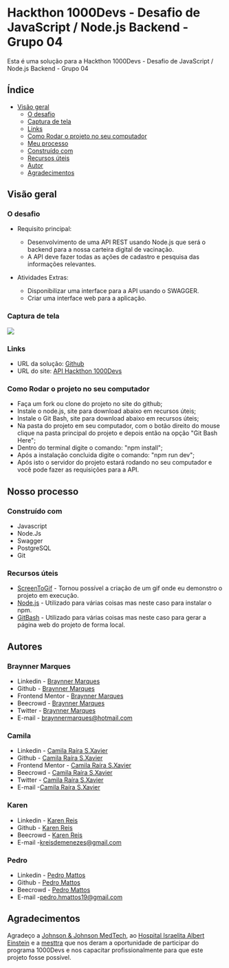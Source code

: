 # Hackthon 1000Devs - Desafio de JavaScript / Node.js Backend - Grupo 04

Esta é uma solução para a Hackthon 1000Devs - Desafio de JavaScript / Node.js Backend - Grupo 04

## Índice

- [Visão geral](#visão-geral)
  - [O desafio](#o-desafio)
  - [Captura de tela](#captura-de-tela)
  - [Links](#links)
  - [Como Rodar o projeto no seu computador](#como-rodar-o-projeto-no-seu-computador)
  - [Meu processo](#meu-processo)
  - [Construído com](#construído-com)   
  - [Recursos úteis](#recursos-úteis)
  - [Autor](#autor)
  - [Agradecimentos](#agradecimentos)

## Visão geral

### O desafio

- Requisito principal:
  - Desenvolvimento de uma API REST usando 
Node.js que será o backend para a nossa 
carteira digital de vacinação.
  - A API deve fazer todas as ações de cadastro 
e pesquisa das informações relevantes.

- Atividades Extras:
  -  Disponibilizar uma interface para 
a API usando o SWAGGER.
  - Criar uma interface web para a 
aplicação.


### Captura de tela

![](./src/assets/captura-de-tela.gif)

### Links

- URL da solução: [Github](https://github.com/BraynnerM/Hackathon-1000Devs)
- URL do site: [API Hackthon 1000Devs](https://google.com)

### Como Rodar o projeto no seu computador

- Faça um fork ou clone do projeto no site do github;
- Instale o node.js, site para download abaixo em recursos úteis;
- Instale o Git Bash, site para download abaixo em recursos úteis;
- Na pasta do projeto em seu computador, com o botão direito do mouse clique na pasta principal do projeto e depois então na opção "Git Bash Here";
- Dentro do terminal digite o comando: "npm install";
- Após a instalação concluida digite o comando: "npm run dev";
- Após isto o servidor do projeto estará rodando no seu computador e você pode fazer as requisições para a API.

## Nosso processo

### Construído com

- Javascript
- Node.Js
- Swagger
- PostgreSQL
- Git

### Recursos úteis

- [ScreenToGif](https://www.screentogif.com/) - Tornou possível a criação de um gif onde eu demonstro o projeto em execução.
- [Node.js](https://nodejs.org/en) - Utilizado para várias coisas mas neste caso para instalar o npm.
- [GitBash](https://git-scm.com/download/win) - Utilizado para várias coisas mas neste caso para gerar a página web do projeto de forma local.

## Autores
### Braynner Marques

- Linkedin - [Braynner Marques](https://www.linkedin.com/in/braynner)
- Github - [Braynner Marques](https://github.com/BraynnerM)
- Frontend Mentor - [Braynner Marques](https://www.frontendmentor.io/profile/BraynnerM)
- Beecrowd - [Braynner Marques](https://www.beecrowd.com.br/judge/pt/profile/863963)
- Twitter - [Braynner Marques](https://twitter.com/BraynnerMarques)
- E-mail - [braynnermarques@hotmail.com](mailto:braynnermarques@hotmail.com)

### Camila

- Linkedin - [Camila Raíra S.Xavier](https://www.linkedin.com/in/camilarairaxavier/)
- Github - [Camila Raíra S.Xavier](https://github.com/camilarairaxavier)
- Frontend Mentor - [Camila Raíra S.Xavier]()
- Beecrowd - [Camila Raíra S.Xavier](https://www.beecrowd.com.br/judge/pt/profile/883588)
- Twitter - [Camila Raíra S.Xavier]()
- E-mail -[Camila Raíra S.Xavier]()

### Karen

- Linkedin - [Karen Reis](https://www.linkedin.com/in/reiskaren0228/)
- Github - [Karen Reis](https://github.com/reiskaren0228)
- Beecrowd - [Karen Reis](https://www.beecrowd.com.br/judge/pt/profile/872124git)
- E-mail -[kreisdemenezes@gmail.com](mailto:kreisdemenezes@gmail.com)

### Pedro

- Linkedin - [Pedro Mattos](https://www.linkedin.com/in/pedro-mattos-09b7271b4/)
- Github - [Pedro Mattos](https://github.com/pedromattos11)
- Beecrowd - [Pedro Mattos](https://www.beecrowd.com.br/judge/pt/users/statistics/871357)
- E-mail -[pedro.hmattos19@gmail.com](mailto:pedro.hmattos19@gmail.com)



## Agradecimentos

Agradeço a [Johnson & Johnson MedTech](https://www.jnjmedtech.com/pt-PT), ao [Hospital Israelita Albert Einstein](https://www.einstein.br/) e a [mesttra](https://www.mesttra.com/) que nos deram a oportunidade de participar do programa 1000Devs e nos capacitar profissionalmente para que este projeto fosse possível.
